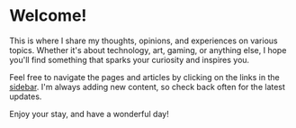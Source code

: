 # Welcome!

This is where I share my thoughts, opinions, and experiences on various topics. Whether it's about technology, art, gaming, or anything else, I hope you'll find something that sparks your curiosity and inspires you.

Feel free to navigate the pages and articles by clicking on the links in the [sidebar](/docs/sidebar.md). I'm always adding new content, so check back often for the latest updates.

Enjoy your stay, and have a wonderful day!
